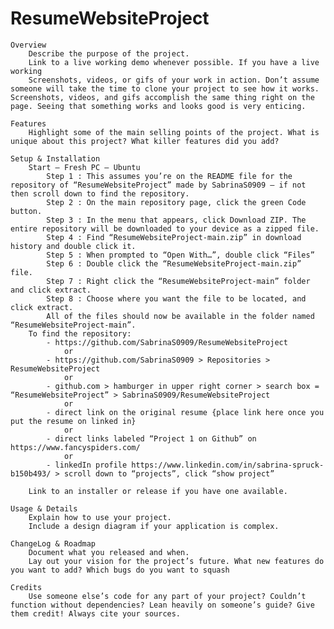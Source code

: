 # ResumeWebsiteProject

	Overview
   		Describe the purpose of the project.
    	Link to a live working demo whenever possible. If you have a live working
    	Screenshots, videos, or gifs of your work in action. Don’t assume someone will take the time to clone your project to see how it works. Screenshots, videos, and gifs accomplish the same thing right on the page. Seeing that something works and looks good is very enticing.
    
	Features
    	Highlight some of the main selling points of the project. What is unique about this project? What killer features did you add?
    
	Setup & Installation
		Start – Fresh PC – Ubuntu
			Step 1 : This assumes you’re on the README file for the repository of “ResumeWebsiteProject” made by SabrinaS0909 – if not then scroll down to find the repository.
			Step 2 : On the main repository page, click the green Code button.
			Step 3 : In the menu that appears, click Download ZIP. The entire repository will be downloaded to your device as a zipped file.
			Step 4 : Find “ResumeWebsiteProject-main.zip” in download history and double click it.
			Step 5 : When prompted to “Open With…”, double click “Files”
			Step 6 : Double click the “ResumeWebsiteProject-main.zip” file.
			Step 7 : Right click the “ResumeWebsiteProject-main” folder and click extract.
			Step 8 : Choose where you want the file to be located, and click extract.
			All of the files should now be available in the folder named “ResumeWebsiteProject-main”. 
		To find the repository:
			- https://github.com/SabrinaS0909/ResumeWebsiteProject
				or
			- https://github.com/SabrinaS0909 > Repositories > ResumeWebsiteProject
				or
			- github.com > hamburger in upper right corner > search box = “ResumeWebsiteProject” > SabrinaS0909/ResumeWebsiteProject
				or
			- direct link on the original resume {place link here once you put the resume on linked in}
				or
			- direct links labeled “Project 1 on Github” on https://www.fancyspiders.com/
				or
			- linkedIn profile https://www.linkedin.com/in/sabrina-spruck-b150b493/ > scroll down to “projects”, click “show project”
        
		Link to an installer or release if you have one available.
    
	Usage & Details
   		Explain how to use your project.
   		Include a design diagram if your application is complex.
    
	ChangeLog & Roadmap
    	Document what you released and when.
    	Lay out your vision for the project’s future. What new features do you want to add? Which bugs do you want to squash
    
	Credits
    	Use someone else’s code for any part of your project? Couldn’t function without dependencies? Lean heavily on someone’s guide? Give them credit! Always cite your sources.

